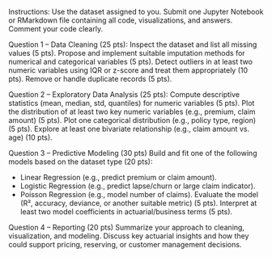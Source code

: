 Instructions: Use the dataset assigned to you. Submit one Jupyter Notebook or RMarkdown file containing all code, visualizations, and answers. Comment your code clearly.

Question 1 – Data Cleaning (25 pts):
Inspect the dataset and list all missing values (5 pts). 
Propose and implement suitable imputation methods for numerical and categorical variables (5 pts).
Detect outliers in at least two numeric variables using IQR or z-score and treat them appropriately (10 pts).
Remove or handle duplicate records (5 pts).

Question 2 – Exploratory Data Analysis (25 pts):
Compute descriptive statistics (mean, median, std, quantiles) for numeric variables (5 pts).
Plot the distribution of at least two key numeric variables (e.g., premium, claim amount) (5 pts).
Plot one categorical distribution (e.g., policy type, region) (5 pts).
Explore at least one bivariate relationship (e.g., claim amount vs. age) (10 pts).

Question 3 – Predictive Modeling (30 pts)
Build and fit one of the following models based on the dataset type (20 pts):
- Linear Regression (e.g., predict premium or claim amount).
- Logistic Regression (e.g., predict lapse/churn or large claim indicator).
- Poisson Regression (e.g., model number of claims).
Evaluate the model (R², accuracy, deviance, or another suitable metric) (5 pts).
Interpret at least two model coefficients in actuarial/business terms (5 pts).

Question 4 – Reporting (20 pts)
Summarize your approach to cleaning, visualization, and modeling.
Discuss key actuarial insights and how they could support pricing, reserving, or customer management decisions.
